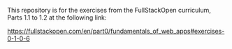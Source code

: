 This repository is for the exercises from the FullStackOpen curriculum, Parts 1.1 to 1.2 at the following link:

https://fullstackopen.com/en/part0/fundamentals_of_web_apps#exercises-0-1-0-6

